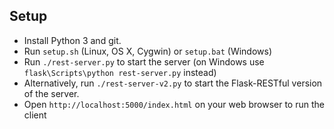 

Setup
-----

- Install Python 3 and git.
- Run `setup.sh` (Linux, OS X, Cygwin) or `setup.bat` (Windows)
- Run `./rest-server.py` to start the server (on Windows use `flask\Scripts\python rest-server.py` instead)
- Alternatively, run `./rest-server-v2.py` to start the Flask-RESTful version of the server.
- Open `http://localhost:5000/index.html` on your web browser to run the client

